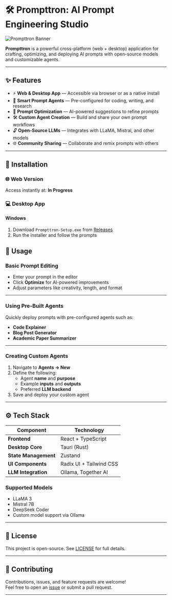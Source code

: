 # 🛠️ Prompttron: AI Prompt Engineering Studio

![Prompttron Banner](https://i.postimg.cc/bvHDX39G/Chat-GPT-Image-Jul-1-2025-12-10-03-PM.png) <!-- Replace with actual banner image -->

**Prompttron** is a powerful cross-platform (web + desktop) application for crafting, optimizing, and deploying AI prompts with open-source models and customizable agents.

---

## ✨ Features

- ⚡ **Web & Desktop App** — Accessible via browser or as a native install  
- 🤖 **Smart Prompt Agents** — Pre-configured for coding, writing, and research  
- 🔧 **Prompt Optimization** — AI-powered suggestions to refine prompts  
- 🛠️ **Custom Agent Creation** — Build and share your own prompt workflows  
- 🔓 **Open-Source LLMs** — Integrates with LLaMA, Mistral, and other models  
- 🌐 **Community Sharing** — Collaborate and remix prompts with others  

---

## 🚀 Installation

### 🌐 Web Version
Access instantly at: **In Progress**

### 💻 Desktop App

#### Windows
1. Download `Prompttron-Setup.exe` from [Releases](https://github.com/prompttron/prompttron/releases)  
2. Run the installer and follow the prompts  

## 📝 Usage

### Basic Prompt Editing

- Enter your prompt in the editor  
- Click **Optimize** for AI-powered improvements  
- Adjust parameters like creativity, length, and format  

---

### Using Pre-Built Agents

Quickly deploy prompts with pre-configured agents such as:

- **Code Explainer**  
- **Blog Post Generator**  
- **Academic Paper Summarizer**  

---

### Creating Custom Agents

1. Navigate to **Agents → New**  
2. Define the following:
   - Agent **name** and **purpose**  
   - Example **inputs** and **outputs**  
   - Preferred **LLM backend**  
3. Save and deploy your custom agent  

---

## ⚙️ Tech Stack

| Component           | Technology              |
|---------------------|------------------------|
| **Frontend**        | React + TypeScript     |
| **Desktop Core**    | Tauri (Rust)           |
| **State Management**| Zustand                |
| **UI Components**   | Radix UI + Tailwind CSS|
| **LLM Integration** | Ollama, Together AI    |

### Supported Models

- LLaMA 3  
- Mistral 7B  
- DeepSeek Coder  
- Custom model support via Ollama  

---

## 📄 License

This project is open-source. See [LICENSE](LICENSE) for full details.

---

## 🌟 Contributing

Contributions, issues, and feature requests are welcome!  
Feel free to open an [issue](https://github.com/prompttron/prompttron/issues) or submit a pull request.

---

